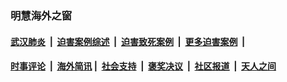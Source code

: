
### 明慧海外之窗

####  [武汉肺炎](indexes/365.md?t=04060401) &nbsp;|&nbsp;  [迫害案例综述](indexes/328.md?t=04060401) &nbsp;|&nbsp; [迫害致死案例](indexes/277.md?t=04060401)  &nbsp;|&nbsp; [更多迫害案例](indexes/81.md?t=04060401)  &nbsp;|&nbsp; 
####  [时事评论](indexes/19.md?t=04060401) &nbsp;|&nbsp; [海外简讯](indexes/245.md?t=04060401)&nbsp;|&nbsp;  [社会支持](indexes/140.md?t=04060401) &nbsp;|&nbsp; [褒奖决议](indexes/282.md?t=04060401) &nbsp;|&nbsp; [社区报道](indexes/91.md?t=04060401)  &nbsp;|&nbsp; [天人之间](indexes/78.md?t=04060401) 

